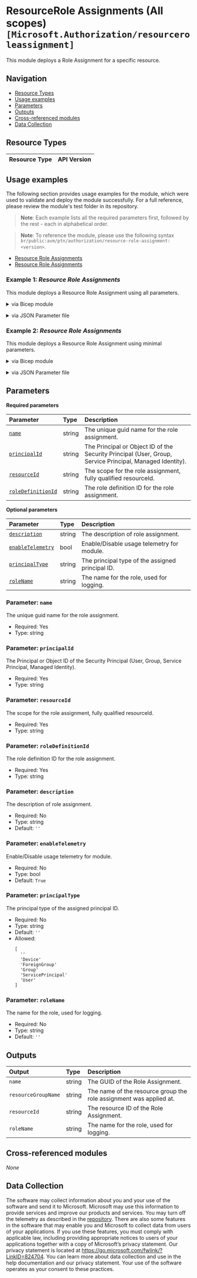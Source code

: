 # ResourceRole Assignments (All scopes) `[Microsoft.Authorization/resourceroleassignment]`

This module deploys a Role Assignment for a specific resource.

## Navigation

- [Resource Types](#Resource-Types)
- [Usage examples](#Usage-examples)
- [Parameters](#Parameters)
- [Outputs](#Outputs)
- [Cross-referenced modules](#Cross-referenced-modules)
- [Data Collection](#Data-Collection)

## Resource Types

| Resource Type | API Version |
| :-- | :-- |

## Usage examples

The following section provides usage examples for the module, which were used to validate and deploy the module successfully. For a full reference, please review the module's test folder in its repository.

>**Note**: Each example lists all the required parameters first, followed by the rest - each in alphabetical order.

>**Note**: To reference the module, please use the following syntax `br/public:avm/ptn/authorization/resource-role-assignment:<version>`.

- [Resource Role Assignments](#example-1-resource-role-assignments)
- [Resource Role Assignments](#example-2-resource-role-assignments)

### Example 1: _Resource Role Assignments_

This module deploys a Resource Role Assignment using all parameters.


<details>

<summary>via Bicep module</summary>

```bicep
module resourceRoleAssignment 'br/public:avm/ptn/authorization/resource-role-assignment:<version>' = {
  name: 'resourceRoleAssignmentDeployment'
  params: {
    // Required parameters
    name: '<name>'
    principalId: '<principalId>'
    resourceId: '<resourceId>'
    roleDefinitionId: '2a2b9908-6ea1-4ae2-8e65-a410df84e7d1'
    // Non-required parameters
    description: 'Assign Storage Blob Data Reader role to the managed identity on the storage account.'
    principalType: 'ServicePrincipal'
    roleName: 'Storage Blob Data Reader'
  }
}
```

</details>
<p>

<details>

<summary>via JSON Parameter file</summary>

```json
{
  "$schema": "https://schema.management.azure.com/schemas/2019-04-01/deploymentParameters.json#",
  "contentVersion": "1.0.0.0",
  "parameters": {
    // Required parameters
    "name": {
      "value": "<name>"
    },
    "principalId": {
      "value": "<principalId>"
    },
    "resourceId": {
      "value": "<resourceId>"
    },
    "roleDefinitionId": {
      "value": "2a2b9908-6ea1-4ae2-8e65-a410df84e7d1"
    },
    // Non-required parameters
    "description": {
      "value": "Assign Storage Blob Data Reader role to the managed identity on the storage account."
    },
    "principalType": {
      "value": "ServicePrincipal"
    },
    "roleName": {
      "value": "Storage Blob Data Reader"
    }
  }
}
```

</details>
<p>

### Example 2: _Resource Role Assignments_

This module deploys a Resource Role Assignment using minimal parameters.


<details>

<summary>via Bicep module</summary>

```bicep
module resourceRoleAssignment 'br/public:avm/ptn/authorization/resource-role-assignment:<version>' = {
  name: 'resourceRoleAssignmentDeployment'
  params: {
    // Required parameters
    name: '<name>'
    principalId: '<principalId>'
    resourceId: '<resourceId>'
    roleDefinitionId: '2a2b9908-6ea1-4ae2-8e65-a410df84e7d1'
    // Non-required parameters
    principalType: 'ServicePrincipal'
  }
}
```

</details>
<p>

<details>

<summary>via JSON Parameter file</summary>

```json
{
  "$schema": "https://schema.management.azure.com/schemas/2019-04-01/deploymentParameters.json#",
  "contentVersion": "1.0.0.0",
  "parameters": {
    // Required parameters
    "name": {
      "value": "<name>"
    },
    "principalId": {
      "value": "<principalId>"
    },
    "resourceId": {
      "value": "<resourceId>"
    },
    "roleDefinitionId": {
      "value": "2a2b9908-6ea1-4ae2-8e65-a410df84e7d1"
    },
    // Non-required parameters
    "principalType": {
      "value": "ServicePrincipal"
    }
  }
}
```

</details>
<p>


## Parameters

**Required parameters**

| Parameter | Type | Description |
| :-- | :-- | :-- |
| [`name`](#parameter-name) | string | The unique guid name for the role assignment. |
| [`principalId`](#parameter-principalid) | string | The Principal or Object ID of the Security Principal (User, Group, Service Principal, Managed Identity). |
| [`resourceId`](#parameter-resourceid) | string | The scope for the role assignment, fully qualified resourceId. |
| [`roleDefinitionId`](#parameter-roledefinitionid) | string | The role definition ID for the role assignment. |

**Optional parameters**

| Parameter | Type | Description |
| :-- | :-- | :-- |
| [`description`](#parameter-description) | string | The description of role assignment. |
| [`enableTelemetry`](#parameter-enabletelemetry) | bool | Enable/Disable usage telemetry for module. |
| [`principalType`](#parameter-principaltype) | string | The principal type of the assigned principal ID. |
| [`roleName`](#parameter-rolename) | string | The name for the role, used for logging. |

### Parameter: `name`

The unique guid name for the role assignment.

- Required: Yes
- Type: string

### Parameter: `principalId`

The Principal or Object ID of the Security Principal (User, Group, Service Principal, Managed Identity).

- Required: Yes
- Type: string

### Parameter: `resourceId`

The scope for the role assignment, fully qualified resourceId.

- Required: Yes
- Type: string

### Parameter: `roleDefinitionId`

The role definition ID for the role assignment.

- Required: Yes
- Type: string

### Parameter: `description`

The description of role assignment.

- Required: No
- Type: string
- Default: `''`

### Parameter: `enableTelemetry`

Enable/Disable usage telemetry for module.

- Required: No
- Type: bool
- Default: `True`

### Parameter: `principalType`

The principal type of the assigned principal ID.

- Required: No
- Type: string
- Default: `''`
- Allowed:
  ```Bicep
  [
    ''
    'Device'
    'ForeignGroup'
    'Group'
    'ServicePrincipal'
    'User'
  ]
  ```

### Parameter: `roleName`

The name for the role, used for logging.

- Required: No
- Type: string
- Default: `''`


## Outputs

| Output | Type | Description |
| :-- | :-- | :-- |
| `name` | string | The GUID of the Role Assignment. |
| `resourceGroupName` | string | The name of the resource group the role assignment was applied at. |
| `resourceId` | string | The resource ID of the Role Assignment. |
| `roleName` | string | The name for the role, used for logging. |

## Cross-referenced modules

_None_

## Data Collection

The software may collect information about you and your use of the software and send it to Microsoft. Microsoft may use this information to provide services and improve our products and services. You may turn off the telemetry as described in the [repository](https://aka.ms/avm/telemetry). There are also some features in the software that may enable you and Microsoft to collect data from users of your applications. If you use these features, you must comply with applicable law, including providing appropriate notices to users of your applications together with a copy of Microsoft’s privacy statement. Our privacy statement is located at <https://go.microsoft.com/fwlink/?LinkID=824704>. You can learn more about data collection and use in the help documentation and our privacy statement. Your use of the software operates as your consent to these practices.
